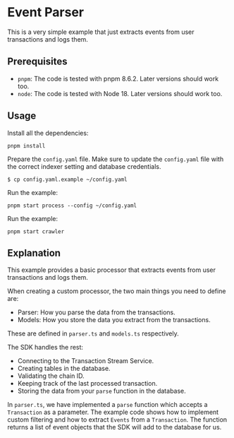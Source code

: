 # Event Parser
This is a very simple example that just extracts events from user transactions and logs them.

## Prerequisites
- `pnpm`: The code is tested with pnpm 8.6.2. Later versions should work too.
- `node`: The code is tested with Node 18. Later versions should work too.

## Usage
Install all the dependencies:
```
pnpm install
```

Prepare the `config.yaml` file. Make sure to update the `config.yaml` file with the correct indexer setting and database credentials.
```
$ cp config.yaml.example ~/config.yaml
```

Run the example:
```
pnpm start process --config ~/config.yaml
```

Run the example:
```
pnpm start crawler
```

## Explanation
This example provides a basic processor that extracts events from user transactions and logs them.

When creating a custom processor, the two main things you need to define are:
- Parser: How you parse the data from the transactions.
- Models: How you store the data you extract from the transactions.

These are defined in `parser.ts` and `models.ts` respectively.

The SDK handles the rest:
- Connecting to the Transaction Stream Service.
- Creating tables in the database.
- Validating the chain ID.
- Keeping track of the last processed transaction.
- Storing the data from your `parse` function in the database.

In `parser.ts`, we have implemented a `parse` function which accepts a `Transaction` as a parameter. The example code shows how to implement custom filtering and how to extract `Events` from a `Transaction`. The function returns a list of event objects that the SDK will add to the database for us.
